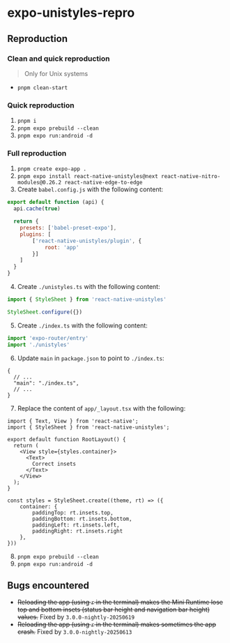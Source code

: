 # expo-unistyles-repro

## Reproduction

### Clean and quick reproduction

> Only for Unix systems

- `pnpm clean-start`

### Quick reproduction

1. `pnpm i`
2. `pnpm expo prebuild --clean`
3. `pnpm expo run:android -d`

### Full reproduction

1. `pnpm create expo-app .`
2. `pnpm expo install react-native-unistyles@next react-native-nitro-modules@0.26.2 react-native-edge-to-edge`
3. Create `babel.config.js` with the following content:
```js
export default function (api) {
  api.cache(true)

  return {
    presets: ['babel-preset-expo'],
    plugins: [
        ['react-native-unistyles/plugin', {
            root: 'app'
        }]
    ]
  }
}
```
4. Create `./unistyles.ts` with the following content:
```ts
import { StyleSheet } from 'react-native-unistyles'

StyleSheet.configure({})
```
5. Create `./index.ts` with the following content:
```ts
import 'expo-router/entry'
import './unistyles'
```
6. Update `main` in `package.json` to point to `./index.ts`:
```jsonc
{
  // ...
  "main": "./index.ts",
  // ...
}
```
7. Replace the content of `app/_layout.tsx` with the following:
```tsx
import { Text, View } from 'react-native';
import { StyleSheet } from 'react-native-unistyles';

export default function RootLayout() {
  return (
    <View style={styles.container}>
      <Text>
        Correct insets
      </Text>
    </View>
  );
}

const styles = StyleSheet.create((theme, rt) => ({
    container: {
        paddingTop: rt.insets.top,
        paddingBottom: rt.insets.bottom,
        paddingLeft: rt.insets.left,
        paddingRight: rt.insets.right
    },
}))
```
8. `pnpm expo prebuild --clean`
9. `pnpm expo run:android -d`

## Bugs encountered

- ~~Reloading the app (using `r` in the terminal) makes the Mini Runtime lose top and bottom insets (status bar height and navigation bar height) values.~~ Fixed by `3.0.0-nightly-20250619`
- ~~Reloading the app (using `r` in the terminal) makes sometimes the app crash.~~ Fixed by `3.0.0-nightly-20250613`
